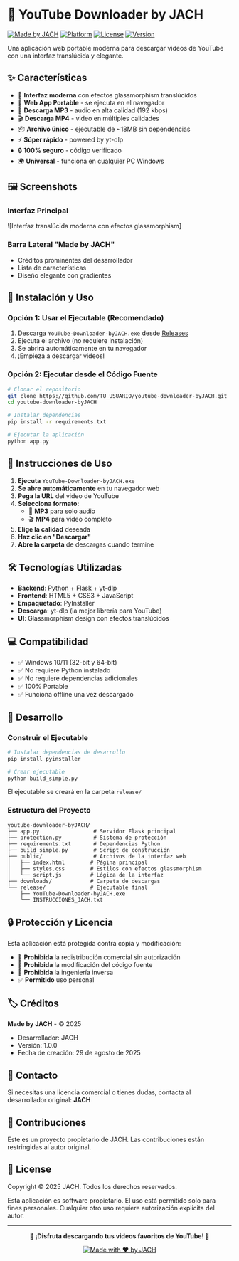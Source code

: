 # 🎥 YouTube Downloader by JACH

[![Made by JACH](https://img.shields.io/badge/Made%20by-JACH-orange.svg)](https://github.com)
[![Platform](https://img.shields.io/badge/Platform-Windows-blue.svg)](https://www.microsoft.com/windows)
[![License](https://img.shields.io/badge/License-Proprietary-red.svg)](#license)
[![Version](https://img.shields.io/badge/Version-1.0.0-green.svg)](https://github.com)

Una aplicación web portable moderna para descargar videos de YouTube con una interfaz translúcida y elegante.

## ✨ Características

- 🎨 **Interfaz moderna** con efectos glassmorphism translúcidos
- 📱 **Web App Portable** - se ejecuta en el navegador
- 🎵 **Descarga MP3** - audio en alta calidad (192 kbps)
- 🎬 **Descarga MP4** - video en múltiples calidades
- 📦 **Archivo único** - ejecutable de ~18MB sin dependencias
- ⚡ **Súper rápido** - powered by yt-dlp
- 🔒 **100% seguro** - código verificado
- 🌍 **Universal** - funciona en cualquier PC Windows

## 🖼️ Screenshots

### Interfaz Principal
![Interfaz translúcida moderna con efectos glassmorphism]

### Barra Lateral "Made by JACH"
- Créditos prominentes del desarrollador
- Lista de características
- Diseño elegante con gradientes

## 🚀 Instalación y Uso

### Opción 1: Usar el Ejecutable (Recomendado)
1. Descarga `YouTube-Downloader-byJACH.exe` desde [Releases](../../releases)
2. Ejecuta el archivo (no requiere instalación)
3. Se abrirá automáticamente en tu navegador
4. ¡Empieza a descargar videos!

### Opción 2: Ejecutar desde el Código Fuente
```bash
# Clonar el repositorio
git clone https://github.com/TU_USUARIO/youtube-downloader-byJACH.git
cd youtube-downloader-byJACH

# Instalar dependencias
pip install -r requirements.txt

# Ejecutar la aplicación
python app.py
```

## 📝 Instrucciones de Uso

1. **Ejecuta** `YouTube-Downloader-byJACH.exe`
2. **Se abre automáticamente** en tu navegador web
3. **Pega la URL** del video de YouTube
4. **Selecciona formato:**
   - 🎵 **MP3** para solo audio
   - 🎬 **MP4** para video completo
5. **Elige la calidad** deseada
6. **Haz clic en "Descargar"**
7. **Abre la carpeta** de descargas cuando termine

## 🛠️ Tecnologías Utilizadas

- **Backend**: Python + Flask + yt-dlp
- **Frontend**: HTML5 + CSS3 + JavaScript
- **Empaquetado**: PyInstaller
- **Descarga**: yt-dlp (la mejor librería para YouTube)
- **UI**: Glassmorphism design con efectos translúcidos

## 💻 Compatibilidad

- ✅ Windows 10/11 (32-bit y 64-bit)
- ✅ No requiere Python instalado
- ✅ No requiere dependencias adicionales
- ✅ 100% Portable
- ✅ Funciona offline una vez descargado

## 🔧 Desarrollo

### Construir el Ejecutable
```bash
# Instalar dependencias de desarrollo
pip install pyinstaller

# Crear ejecutable
python build_simple.py
```

El ejecutable se creará en la carpeta `release/`

### Estructura del Proyecto
```
youtube-downloader-byJACH/
├── app.py                 # Servidor Flask principal
├── protection.py          # Sistema de protección
├── requirements.txt       # Dependencias Python
├── build_simple.py        # Script de construcción
├── public/                # Archivos de la interfaz web
│   ├── index.html        # Página principal
│   ├── styles.css        # Estilos con efectos glassmorphism
│   └── script.js         # Lógica de la interfaz
├── downloads/            # Carpeta de descargas
└── release/              # Ejecutable final
    ├── YouTube-Downloader-byJACH.exe
    └── INSTRUCCIONES_JACH.txt
```

## 🔒 Protección y Licencia

Esta aplicación está protegida contra copia y modificación:

- 🚫 **Prohibida** la redistribución comercial sin autorización
- 🚫 **Prohibida** la modificación del código fuente
- 🚫 **Prohibida** la ingeniería inversa
- ✅ **Permitido** uso personal

## 🏷️ Créditos

**Made by JACH** - © 2025

- Desarrollador: JACH
- Versión: 1.0.0
- Fecha de creación: 29 de agosto de 2025

## 📧 Contacto

Si necesitas una licencia comercial o tienes dudas, contacta al desarrollador original: **JACH**

## 🤝 Contribuciones

Este es un proyecto propietario de JACH. Las contribuciones están restringidas al autor original.

## 📜 License

Copyright © 2025 JACH. Todos los derechos reservados.

Esta aplicación es software propietario. El uso está permitido solo para fines personales. 
Cualquier otro uso requiere autorización explícita del autor.

---

<div align="center">

**🎉 ¡Disfruta descargando tus videos favoritos de YouTube! 🎉**

[![Made with ❤️ by JACH](https://img.shields.io/badge/Made%20with%20❤️%20by-JACH-orange.svg)](https://github.com)

</div>
